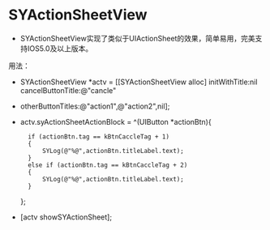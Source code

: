 # SYActionSheetView

* SYActionSheetView实现了类似于UIActionSheet的效果，简单易用，完美支持IOS5.0及以上版本。

用法：

* SYActionSheetView *actv = [[SYActionSheetView alloc] initWithTitle:nil cancelButtonTitle:@"cancle"      
* otherButtonTitles:@"action1",@"action2",nil];
* actv.syActionSheetActionBlock = ^(UIButton *actionBtn){
        
        if (actionBtn.tag == kBtnCaccleTag + 1)
        {
            SYLog(@"%@",actionBtn.titleLabel.text);
        }
        else if (actionBtn.tag == kBtnCaccleTag + 2)
        {
            SYLog(@"%@",actionBtn.titleLabel.text);
        }
    };
*    [actv showSYActionSheet];

